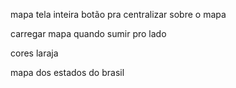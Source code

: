 mapa tela inteira
botão pra centralizar sobre o mapa

carregar mapa quando sumir pro lado

cores laraja

mapa dos estados do brasil